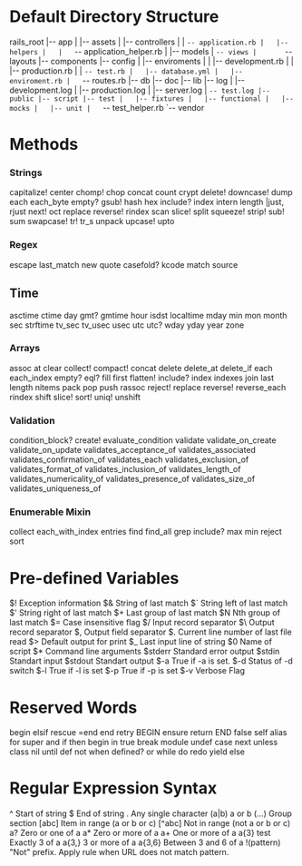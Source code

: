 # Default Directory Structure
rails_root
|-- app
|   |-- assets
|   |-- controllers
|   |   `-- application.rb
|   |-- helpers
|   |   `-- application_helper.rb
|   |-- models
|   `-- views
|       `-- layouts
|-- components
|-- config
|   |-- enviroments
|   |   |-- development.rb
|   |   |-- production.rb
|   |   `-- test.rb
|   |-- database.yml
|   |-- enviroment.rb
|   `-- routes.rb
|-- db
|-- doc
|-- lib
|-- log
|   |-- development.log
|   |-- production.log
|   |-- server.log
|   `-- test.log
|-- public
|-- script
|-- test
|   |-- fixtures
|   |-- functional
|   |-- mocks
|   |-- unit
|   `-- test_helper.rb
`-- vendor

# Methods
### Strings
capitalize!
center
chomp!
chop
concat
count
crypt
delete!
downcase!
dump
each
each_byte
empty?
gsub!
hash
hex
include?
index
intern
length
|just, rjust
next!
oct
replace
reverse!
rindex
scan
slice!
split
squeeze!
strip!
sub!
sum
swapcase!
tr!
tr_s
unpack
upcase!
upto

### Regex
escape
last_match
new
quote
casefold?
kcode
match
source
## Time
asctime
ctime
day
gmt?
gmtime
hour
isdst
localtime
mday
min
mon
month
sec
strftime
tv_sec
tv_usec
usec
utc
utc?
wday
yday
year
zone

### Arrays
assoc
at
clear
collect!
compact!
concat
delete
delete_at
delete_if
each
each_index
empty?
eql?
fill
first
flatten!
include?
index
indexes
join
last
length
nitems
pack
pop
push
rassoc
reject!
replace
reverse!
reverse_each
rindex
shift
slice!
sort!
uniq!
unshift

### Validation
condition_block?
create!
evaluate_condition
validate
validate_on_create
validate_on_update
validates_acceptance_of
validates_associated
validates_confirmation_of
validates_each
validates_exclusion_of
validates_format_of
validates_inclusion_of
validates_length_of
validates_numericality_of
validates_presence_of
validates_size_of
validates_uniqueness_of

### Enumerable Mixin
collect
each_with_index
entries
find
find_all
grep
include?
max
min
reject
sort

# Pre-defined Variables
$! Exception information
$& String of last match
$` String left of last match
$' String right of last match
$+ Last group of last match
$N Nth group of last match
$= Case insensitive flag
$/ Input record separator
$\ Output record separator
$, Output field separator
$. Current line number of last file read
$> Default output for print
$_ Last input line of string
$0 Name of script
$* Command line arguments
$stderr Standard error output
$stdin Standart input
$stdout Standart output
$-a True if -a is set.
$-d Status of -d switch
$-l True if -l is set
$-p True if -p is set
$-v Verbose Flag

# Reserved Words
begin
elsif
rescue
=end
end 
retry
BEGIN
ensure
return
END
false
self
alias
for
super
and
if
then
begin
in
true
break
module
undef
case
next
unless
class
nil
until
def
not
when
defined?
or
while
do
redo
yield
else

# Regular Expression Syntax

^ Start of string
$ End of string
. Any single character
(a|b) a or b
(...) Group section
[abc] Item in range (a or b or c)
[^abc] Not in range (not a or b or c)
a? Zero or one of a
a* Zero or more of a
a+ One or more of a
a{3} 
test
Exactly 3 of a
a{3,} 3 or more of a
a{3,6}
Between 3 and 6 of a
!(pattern) "Not" prefix. Apply rule when URL does not match pattern.
